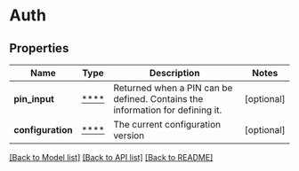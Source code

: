 # Auth

## Properties
Name | Type | Description | Notes
------------ | ------------- | ------------- | -------------
**pin_input** | [****](.md) | Returned when a PIN can be defined. Contains the information for defining it. | [optional] 
**configuration** | [****](.md) | The current configuration version | [optional] 

[[Back to Model list]](../../README.md#documentation-for-models) [[Back to API list]](../../README.md#documentation-for-api-endpoints) [[Back to README]](../../README.md)

